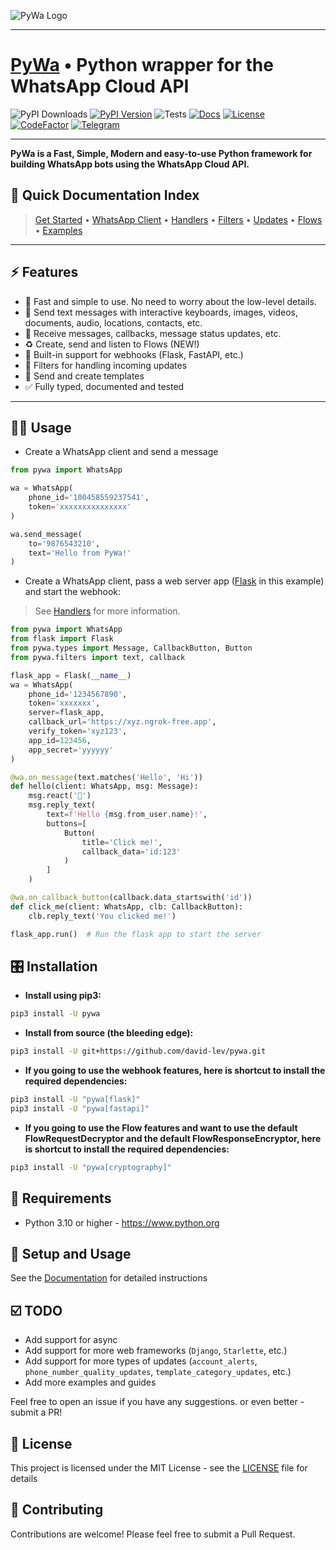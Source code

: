 ![PyWa Logo](https://i.imgur.com/hbGP0rW.png)

________________________

# [PyWa](https://github.com/david-lev/pywa) • Python wrapper for the WhatsApp Cloud API

![PyPI Downloads](https://img.shields.io/pypi/dm/pywa)
[![PyPI Version](https://badge.fury.io/py/pywa.svg)](https://badge.fury.io/py/pywa)
![Tests](https://img.shields.io/github/actions/workflow/status/david-lev/pywa/python-app.yml?label=Tests)
[![Docs](https://readthedocs.org/projects/pywa/badge/?version=latest&)](https://pywa.readthedocs.io)
[![License](https://img.shields.io/github/license/david-lev/pywa)](https://github.com/david-lev/pywa/blob/master/LICENSE)
[![CodeFactor](https://www.codefactor.io/repository/github/david-lev/pywa/badge/master)](https://www.codefactor.io/repository/github/david-lev/pywa/overview/master)
[![Telegram](https://badges.aleen42.com/src/telegram.svg)](https://t.me/py_wa)

________________________

**PyWa is a Fast, Simple, Modern and easy-to-use Python framework for building WhatsApp bots using the WhatsApp Cloud API.**

📄 **Quick Documentation Index**
--------------------------------

> [Get Started](https://pywa.readthedocs.io/en/latest/content/getting-started.html)
• [WhatsApp Client](https://pywa.readthedocs.io/en/latest/content/client/overview.html)
• [Handlers](https://pywa.readthedocs.io/en/latest/content/handlers/overview.html)
• [Filters](https://pywa.readthedocs.io/en/latest/content/filters/overview.html)
• [Updates](https://pywa.readthedocs.io/en/latest/content/updates/overview.html)
• [Flows](https://pywa.readthedocs.io/en/latest/content/flows/overview.html)
• [Examples](https://pywa.readthedocs.io/en/latest/content/examples/overview.html)

------------------------

⚡ **Features**
---------------
- 🚀 Fast and simple to use. No need to worry about the low-level details.
- 💬 Send text messages with interactive keyboards, images, videos, documents, audio, locations, contacts, etc.
- 📩 Receive messages, callbacks, message status updates, etc.
- ♻️ Create, send and listen to Flows (NEW!)
- 🔄 Built-in support for webhooks (Flask, FastAPI, etc.)
- 🔬 Filters for handling incoming updates
- 📄 Send and create templates
- ✅ Fully typed, documented and tested

------------------------

👨‍💻 **Usage**
----------------

- Create a WhatsApp client and send a message

```python
from pywa import WhatsApp

wa = WhatsApp(
    phone_id='100458559237541',
    token='xxxxxxxxxxxxxxx'
)

wa.send_message(
    to='9876543210',
    text='Hello from PyWa!'
)
```

- Create a WhatsApp client, pass a web server app ([Flask](https://flask.palletsprojects.com/) in this example) and start the webhook:
> See [Handlers](https://pywa.readthedocs.io/en/latest/content/handlers/overview.html) for more information.

```python
from pywa import WhatsApp
from flask import Flask
from pywa.types import Message, CallbackButton, Button
from pywa.filters import text, callback

flask_app = Flask(__name__)
wa = WhatsApp(
    phone_id='1234567890',
    token='xxxxxxx',
    server=flask_app,
    callback_url='https://xyz.ngrok-free.app',
    verify_token='xyz123',
    app_id=123456,
    app_secret='yyyyyy'
)

@wa.on_message(text.matches('Hello', 'Hi'))
def hello(client: WhatsApp, msg: Message):
    msg.react('👋')
    msg.reply_text(
        text=f'Hello {msg.from_user.name}!',
        buttons=[
            Button(
                title='Click me!',
                callback_data='id:123'
            )
        ]
    )

@wa.on_callback_button(callback.data_startswith('id'))
def click_me(client: WhatsApp, clb: CallbackButton):
    clb.reply_text('You clicked me!')

flask_app.run()  # Run the flask app to start the server
```

🎛 **Installation**
--------------------

- **Install using pip3:**

```bash
pip3 install -U pywa
```

- **Install from source (the bleeding edge):**

```bash
pip3 install -U git+https://github.com/david-lev/pywa.git
```

- **If you going to use the webhook features, here is shortcut to install the required dependencies:**

```bash
pip3 install -U "pywa[flask]"
pip3 install -U "pywa[fastapi]"
```

- **If you going to use the Flow features and want to use the default FlowRequestDecryptor and the default FlowResponseEncryptor, here is shortcut to install the required dependencies:**

```bash
pip3 install -U "pywa[cryptography]"
```

💾 **Requirements**
--------------------

- Python 3.10 or higher - https://www.python.org

📖 **Setup and Usage**
-----------------------

See the [Documentation](https://pywa.readthedocs.io/) for detailed instructions

☑️ **TODO**
------------

- Add support for async
- Add support for more web frameworks (``Django``, ``Starlette``, etc.)
- Add support for more types of updates (``account_alerts``, ``phone_number_quality_updates``, ``template_category_updates``, etc.)
- Add more examples and guides

Feel free to open an issue if you have any suggestions. or even better - submit a PR!

📝 **License**
---------------

This project is licensed under the MIT License - see the
[LICENSE](https://github.com/david-lev/pywa/blob/master/LICENSE) file for details


🔱 **Contributing**
--------------------

Contributions are welcome! Please feel free to submit a Pull Request.
